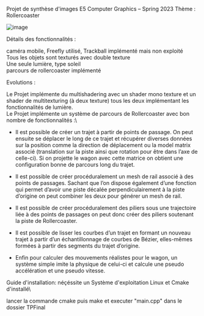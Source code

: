 



Projet de synthèse d'images
E5 Computer Graphics – Spring 2023
Thème : Rollercoaster

![image](https://github.com/EvonDev5799/OpenGL/assets/87436005/ccf97d62-d32c-48e8-8b70-b5b1039cadad)

Détails des fonctionnalités :

caméra mobile, Freefly utilisé, Trackball implémenté mais non exploité\
Tous les objets sont texturés avec double texture\
Une seule lumière, type soleil\
parcours de rollercoaster implémenté

Evolutions :

Le Projet implémente du multishadering avec un shader mono texture et un shader de multitexturing (à deux texture) tous les deux implémentant les fonctionnalités de lumière.\
Le Projet implémente un système de parcours de Rollercoaster avec bon nombre de fonctionnalités :\
-	Il est possible de créer un trajet à partir de points de passage. On peut ensuite se déplacer le long de ce trajet et récupérer diverses données sur la position comme la direction de déplacement ou la model matrix associé (translation sur la piste ainsi que rotation pour être dans l’axe de celle-ci). Si on projette le wagon avec cette matrice on obtient une configuration bonne de parcours long du trajet.

-	Il est possible de créer procéduralement un mesh de rail associé à des points de passages. Sachant que l’on dispose également d’une fonction qui permet d’avoir une piste décalée perpendiculairement à la piste d’origine on peut combiner les deux pour générer un mesh de rail.

-	Il est possible de créer procéduralement des piliers sous une trajectoire liée à des points de passages on peut donc créer des piliers soutenant la piste de Rollercoaster.


-	Il est possible de lisser les courbes d’un trajet en formant un nouveau trajet à partir d’un échantillonnage de courbes de Bézier, elles-mêmes formées à partir des segments du trajet d’origine.

-	Enfin pour calculer des mouvements réalistes pour le wagon, un système simple imite la physique de celui-ci et calcule une pseudo accélération et une pseudo vitesse.

Guide d'installation:
néçéssite un Système d'exploitation Linux et Cmake d'installé\

lancer la commande cmake puis make et executer "main.cpp" dans le dossier TPFinal

